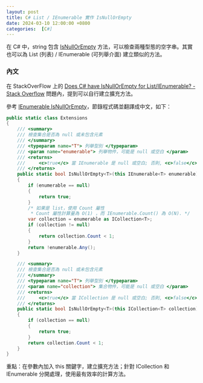 ```yaml
---
layout: post
title: C# List / IEnumerable 實作 IsNullOrEmpty
date: 2024-03-10 12:00:00 +0800
categories:  [C#]
--- 
```


在 C# 中，string 包含 [IsNullOrEmpty](https://learn.microsoft.com/zh-tw/dotnet/api/system.string.isnullorempty?view=net-8.0) 方法，可以檢查兩種型態的空字串。其實也可以為 List (列表) / IEnumerable (可列舉介面) 建立類似的方法。

### 內文

在 StackOverFlow 上的 [Does C# have IsNullOrEmpty for List/IEnumerable? - Stack Overflow](https://stackoverflow.com/questions/8582344/does-c-sharp-have-isnullorempty-for-list-ienumerable) 問題內，提到可以自行建立擴充方法。

參考 [IEnumerable IsNullOrEmpty](http://danielvaughan.org/posts/.net/collections/2010/04/18/IEnumerable-IsNullOrEmpty/)，節錄程式碼並翻譯成中文，如下：

```cs
public static class Extensions
{
    /// <summary>
    /// 檢查集合是否為 null 或未包含元素
    /// </summary>
    /// <typeparam name="T"> 列舉型別 </typeparam>
    /// <param name="enumerable"> 列舉物件，可能是 null 或空白 </param>
    /// <returns>
    ///     <c>true</c> 當 IEnumerable 是 null 或空白; 否則, <c>false</c>.
    /// </returns>
    public static bool IsNullOrEmpty<T>(this IEnumerable<T> enumerable)
    {
        if (enumerable == null)
        {
            return true;
        }
        /* 如果是 list，使用 Count 屬性
         * Count 屬性計算量為 O(1) ，而 IEnumerable.Count() 為 O(N). */
        var collection = enumerable as ICollection<T>;
        if (collection != null)
        {
            return collection.Count < 1;
        }
        return !enumerable.Any();
    }

    /// <summary>
    /// 檢查集合是否為 null 或未包含元素
    /// </summary>
    /// <typeparam name="T"> 列舉型別 </typeparam>
    /// <param name="collection"> 集合物件，可能是 null 或空白 </param>
    /// <returns>
    ///     <c>true</c> 當 ICollection 是 null 或空白; 否則, <c>false</c>.
    /// </returns>
    public static bool IsNullOrEmpty<T>(this ICollection<T> collection)
    {
        if (collection == null)
        {
            return true;
        }
        return collection.Count < 1;
    }
}
```

重點：在參數內加入 this 關鍵字，建立擴充方法；針對 ICollection 和 IEnumerable 分開處理，使用最有效率的計算方法。
